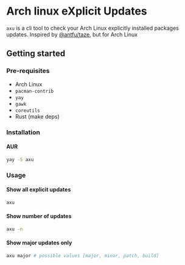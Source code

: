 # Arch linux eXplicit Updates

`axu` is a cli tool to check your Arch Linux explicitly installed packages updates. Inspired by [@antfu/taze](https://github.com/antfu/taze), but for Arch Linux

## Getting started

### Pre-requisites

- Arch Linux
- `pacman-contrib`
- `yay`
- `gawk`
- `coreutils`
- Rust (make deps)

### Installation

#### AUR

```bash
yay -S axu
```

### Usage

#### Show all explicit updates

```bash
axu
```

#### Show number of updates

```bash
axu -n
```

#### Show major updates only

```bash
axu major # possible values [major, minor, patch, build]
```
